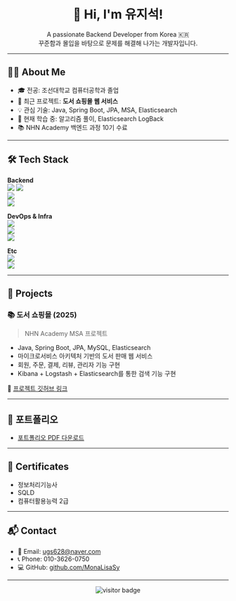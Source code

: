 <h1 align="center">👋 Hi, I'm 유지석!</h1>

<p align="center">
  A passionate Backend Developer from Korea 🇰🇷 <br/>
  꾸준함과 몰입을 바탕으로 문제를 해결해 나가는 개발자입니다.
</p>

---

## 👨‍💻 About Me

- 🎓 전공: 조선대학교 컴퓨터공학과 졸업  
- 🔭 최근 프로젝트: **도서 쇼핑몰 웹 서비스**  
- 💡 관심 기술: Java, Spring Boot, JPA, MSA, Elasticsearch  
- 🌱 현재 학습 중: 알고리즘 풀이, Elasticsearch LogBack
- 📚 NHN Academy 백엔드 과정 10기 수료  

---

## 🛠️ Tech Stack

**Backend**  
<img src="https://img.shields.io/badge/Java-007396?style=flat-square&logo=java&logoColor=white"/> 
<img src="https://img.shields.io/badge/Spring Boot-6DB33F?style=flat-square&logo=springboot&logoColor=white"/>  
<img src="https://img.shields.io/badge/JPA-59666C?style=flat-square"/>  
<img src="https://img.shields.io/badge/MySQL-4479A1?style=flat-square&logo=mysql&logoColor=white"/>

**DevOps & Infra**  
<img src="https://img.shields.io/badge/AWS-232F3E?style=flat-square&logo=amazonaws&logoColor=white"/>  
<img src="https://img.shields.io/badge/Docker-2496ED?style=flat-square&logo=docker&logoColor=white"/>  
<img src="https://img.shields.io/badge/Nginx-009639?style=flat-square&logo=nginx&logoColor=white"/>  

**Etc**  
<img src="https://img.shields.io/badge/Git-F05032?style=flat-square&logo=git&logoColor=white"/>  
<img src="https://img.shields.io/badge/IntelliJ IDEA-000000?style=flat-square&logo=intellijidea&logoColor=white"/>

---

## 🧩 Projects

### 📚 도서 쇼핑몰 (2025)  
> NHN Academy MSA 프로젝트  
- Java, Spring Boot, JPA, MySQL, Elasticsearch  
- 마이크로서비스 아키텍처 기반의 도서 판매 웹 서비스  
- 회원, 주문, 결제, 리뷰, 관리자 기능 구현  
- Kibana + Logstash + Elasticsearch를 통한 검색 기능 구현  

🔗 [프로젝트 깃허브 링크](https://github.com/nhnacademy-be10-DoDream)

---

## 📁 포트폴리오

- [포트폴리오 PDF 다운로드](./포트폴리오_유지석.pdf)  

---

## 📜 Certificates

- 정보처리기능사  
- SQLD  
- 컴퓨터활용능력 2급  

---

## 📬 Contact

- 📧 Email: ugs628@naver.com  
- 📞 Phone: 010-3626-0750  
- 💻 GitHub: [github.com/MonaLisaSy](https://github.com/MonaLisaSy)

---

<!-- 방문자 수 -->
<p align="center">
  <img src="https://komarev.com/ghpvc/?username=MonaLisaSy&label=Visitors&color=0e75b6&style=flat" alt="visitor badge"/>
</p>

